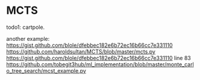 # MCTS
todo1: cartpole.

another example:
https://gist.github.com/blole/dfebbec182e6b72ec16b66cc7e331110
https://github.com/haroldsultan/MCTS/blob/master/mcts.py
https://gist.github.com/blole/dfebbec182e6b72ec16b66cc7e331110
line 83
https://github.com/tobegit3hub/ml_implementation/blob/master/monte_carlo_tree_search/mcst_example.py